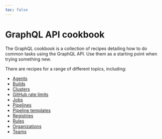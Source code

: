 ```yaml
---
toc: false
---
```


# GraphQL API cookbook

The GraphQL cookbook is a collection of recipes detailing how to do common tasks using the GraphQL API. Use them as a starting point when trying something new.

There are recipes for a range of different topics, including:

- [Agents](/docs/apis/graphql/cookbooks/agents)
- [Builds](/docs/apis/graphql/cookbooks/builds)
- [Clusters](/docs/apis/graphql/cookbooks/clusters)
- [GitHub rate limits](/docs/apis/graphql/cookbooks/github-rate-limits)
- [Jobs](/docs/apis/graphql/cookbooks/jobs)
- [Pipelines](/docs/apis/graphql/cookbooks/pipelines)
- [Pipeline templates](/docs/apis/graphql/cookbooks/pipeline-templates)
- [Registries](/docs/apis/graphql/cookbooks/registries)
- [Rules](/docs/apis/graphql/cookbooks/rules)
- [Organizations](/docs/apis/graphql/cookbooks/organizations)
- [Teams](/docs/apis/graphql/cookbooks/teams)
